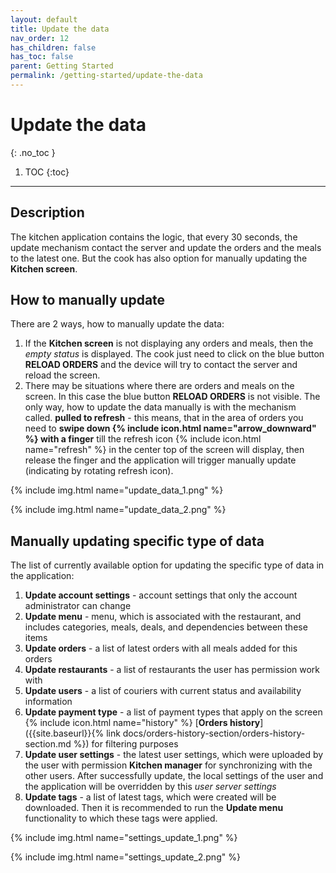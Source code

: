 ```yaml
---
layout: default
title: Update the data
nav_order: 12
has_children: false
has_toc: false
parent: Getting Started
permalink: /getting-started/update-the-data
---
```


# Update the data
{: .no_toc }

1. TOC
{:toc}

---

## Description
The kitchen application contains the logic, that every 30 seconds, the update mechanism contact the server and update the orders and the meals to the latest one. But the cook has also option for manually updating the **Kitchen screen**.

## How to manually update
There are 2 ways, how to manually update the data:
1. If the **Kitchen screen** is not displaying any orders and meals, then the _empty status_ is displayed. The cook just need to click on the blue button <span class="text-blue-100">**RELOAD ORDERS**</span> and the device will try to contact the server and reload the screen.
2. There may be situations where there are orders and meals on the screen. In this case the blue button <span class="text-blue-100">**RELOAD ORDERS**</span> is not visible. The only way, how to update the data manually is with the mechanism called. **pulled to refresh** - this means, that in the area of orders you need to **swipe down {% include icon.html name="arrow_downward" %} with a finger** till the refresh icon <span class="text-orange-200">{% include icon.html name="refresh" %}</span> in the center top of the screen will display, then release the finger and the application will trigger manually update (indicating by rotating refresh icon).

{% include img.html name="update_data_1.png" %}

{% include img.html name="update_data_2.png" %}

## Manually updating specific type of data
The list of currently available option for updating the specific type of data in the application:
1. **Update account settings** - account settings that only the account administrator can change
1. **Update menu** - menu, which is associated with the restaurant, and includes categories, meals, deals, and dependencies between these items
1. **Update orders** - a list of latest orders with all meals added for this orders
1. **Update restaurants** - a list of restaurants the user has permission work with
1. **Update users** - a list of couriers with current status and availability information
1. **Update payment type** - a list of payment types that apply on the screen {% include icon.html name="history" %} [**Orders history**]({{site.baseurl}}{% link docs/orders-history-section/orders-history-section.md %}) for filtering purposes
1. **Update user settings** - the latest user settings, which were uploaded by the user with permission **Kitchen manager** for synchronizing with the other users. After successfully update, the local settings of the user and the application will be overridden by this _user server settings_
1. **Update tags** - a list of latest tags, which were created will be downloaded. Then it is recommended to run the **Update menu** functionality to which these tags were applied.

{% include img.html name="settings_update_1.png" %}

{% include img.html name="settings_update_2.png" %}